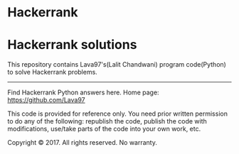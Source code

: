 # Hackerrank
Hackerrank solutions
======================

This repository contains Lava97's(Lalit Chandwani) program code(Python) to solve Hackerrank problems.

---
Find Hackerrank Python answers here.
Home page: https://github.com/Lava97

This code is provided for reference only. You need prior written permission
to do any of the following: republish the code, publish the code
with modifications, use/take parts of the code into your own work, etc.

Copyright © 2017. All rights reserved. No warranty.
